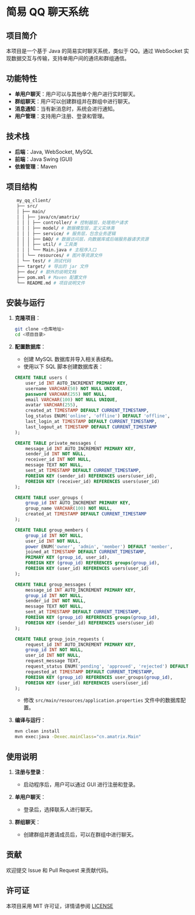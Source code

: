 # 简易 QQ 聊天系统

## 项目简介

本项目是一个基于 Java 的简易实时聊天系统，类似于 QQ。通过 WebSocket 实现数据交互与传输，支持单用户间的通讯和群组通信。

## 功能特性

- **单用户聊天**：用户可以与其他单个用户进行实时聊天。
- **群组聊天**：用户可以创建群组并在群组中进行聊天。
- **消息通知**：当有新消息时，系统会进行通知。
- **用户管理**：支持用户注册、登录和管理。

## 技术栈

- **后端**：Java, WebSocket, MySQL
- **前端**：Java Swing (GUI)
- **依赖管理**：Maven

## 项目结构

```sh
    my_qq_client/ 
    ├── src/ 
    │ ├── main/ 
    │ │ ├── java/cn/amatrix/ 
    │ │ │ ├── controller/ # 控制器层，处理用户请求 
    │ │ │ ├── model/ # 数据模型层，定义实体类 
    │ │ │ ├── service/ # 服务层，包含业务逻辑 
    │ │ │ ├── DAO/ # 数据访问层，向数据库或后端服务器请求资源
    │ │ │ ├── util/ # 工具类 
    │ │ │ └── Main.java # 主程序入口 
    │ │ └── resources/ # 图片等资源文件
    │ └── test/ # 测试代码
    ├── target/ # 导出的 jar 文件
    ├── doc/ # 额外的说明文档
    ├── pom.xml # Maven 配置文件 
    └── README.md # 项目说明文件
```

## 安装与运行

1. **克隆项目**：

    ```sh
    git clone <仓库地址>
    cd <项目目录>
    ```

2. **配置数据库**：
    - 创建 MySQL 数据库并导入相关表结构。
    - 使用以下 SQL 脚本创建数据库表：

    ```sql
    CREATE TABLE users (
        user_id INT AUTO_INCREMENT PRIMARY KEY,
        username VARCHAR(50) NOT NULL UNIQUE,
        password VARCHAR(255) NOT NULL,
        email VARCHAR(100) NOT NULL UNIQUE,
        avatar VARCHAR(255),
        created_at TIMESTAMP DEFAULT CURRENT_TIMESTAMP,
        log_status ENUM('online', 'offline') DEFAULT 'offline',
        last_login_at TIMESTAMP DEFAULT CURRENT_TIMESTAMP,
        last_logout_at TIMESTAMP DEFAULT CURRENT_TIMESTAMP
    );

    CREATE TABLE private_messages (
        message_id INT AUTO_INCREMENT PRIMARY KEY,
        sender_id INT NOT NULL,
        receiver_id INT NOT NULL,
        message TEXT NOT NULL,
        sent_at TIMESTAMP DEFAULT CURRENT_TIMESTAMP,
        FOREIGN KEY (sender_id) REFERENCES users(user_id),
        FOREIGN KEY (receiver_id) REFERENCES users(user_id)
    );

    CREATE TABLE user_groups (
        group_id INT AUTO_INCREMENT PRIMARY KEY,
        group_name VARCHAR(100) NOT NULL,
        created_at TIMESTAMP DEFAULT CURRENT_TIMESTAMP
    );

    CREATE TABLE group_members (
        group_id INT NOT NULL,
        user_id INT NOT NULL,
        power ENUM('owner', 'admin', 'member') DEFAULT 'member',
        joined_at TIMESTAMP DEFAULT CURRENT_TIMESTAMP,
        PRIMARY KEY (group_id, user_id),
        FOREIGN KEY (group_id) REFERENCES groups(group_id),
        FOREIGN KEY (user_id) REFERENCES users(user_id)
    );

    CREATE TABLE group_messages (
        message_id INT AUTO_INCREMENT PRIMARY KEY,
        group_id INT NOT NULL,
        sender_id INT NOT NULL,
        message TEXT NOT NULL,
        sent_at TIMESTAMP DEFAULT CURRENT_TIMESTAMP,
        FOREIGN KEY (group_id) REFERENCES groups(group_id),
        FOREIGN KEY (sender_id) REFERENCES users(user_id)
    );

    CREATE TABLE group_join_requests (
        request_id INT AUTO_INCREMENT PRIMARY KEY,
        group_id INT NOT NULL,
        user_id INT NOT NULL,
        request_message TEXT,
        request_status ENUM('pending', 'approved', 'rejected') DEFAULT 'pending',
        requested_at TIMESTAMP DEFAULT CURRENT_TIMESTAMP,
        FOREIGN KEY (group_id) REFERENCES user_groups(group_id),
        FOREIGN KEY (user_id) REFERENCES users(user_id)
    );
    ```

    - 修改 `src/main/resources/application.properties` 文件中的数据库配置。

3. **编译与运行**：

    ```sh
    mvn clean install
    mvn exec:java -Dexec.mainClass="cn.amatrix.Main"
    ```

## 使用说明

1. **注册与登录**：
    - 启动程序后，用户可以通过 GUI 进行注册和登录。

2. **单用户聊天**：
    - 登录后，选择联系人进行聊天。

3. **群组聊天**：
    - 创建群组并邀请成员后，可以在群组中进行聊天。

## 贡献

欢迎提交 Issue 和 Pull Request 来贡献代码。

## 许可证

本项目采用 MIT 许可证，详情请参阅 [LICENSE](LICENSE)

